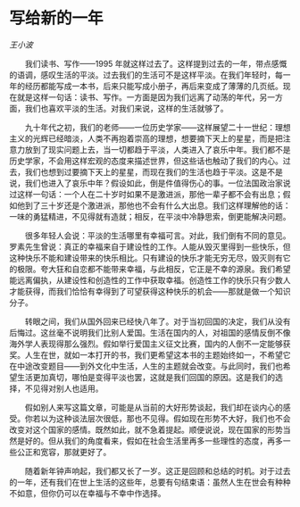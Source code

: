 # 写给新的一年

*王小波*

　　我们读书、写作——1995 年就这样过去了。这样提到过去的一年，带点感慨的语调，感叹生活的平淡。过去我们的生活可不是这样平淡。在我们年轻时，每一年的经历都能写成一本书，后来只能写成小册子，再后来变成了薄薄的几页纸。现在就是这样一句话：读书、写作。一方面是因为我们远离了动荡的年代，另一方面，我们也喜欢平淡的生活。对我们来说，这样的生活就够了。

　　九十年代之初，我们的老师——一位历史学家——这样展望二十一世纪：理想主义的光辉已经暗淡，人类不再抱着崇高的理想，想要摘下天上的星星，而是把注意力放到了现实问题上去，当一切都趋于平淡，人类进入了哀乐中年。我们都不是历史学家，不会用这样宏观的态度来描述世界，但这些话也触动了我们的内心。过去，我们也想到过要摘下天上的星星，而现在我们的生活也趋于平淡。这是不是说，我们也进入了哀乐中年？假设如此，倒是件值得伤心的事。一位法国政治家说过这样一句话：一个人在二十岁时如果不是激进派，那他一辈子都不会有出息；假如他到了三十岁还是个激进派，那他也不会有什么大出息。我们这样理解他的话：一味的勇猛精进，不见得就有造就；相反，在平淡中冷静思索，倒更能解决问题。

　　很多年轻人会说：平淡的生活哪里有幸福可言。对此，我们倒有不同的意见。罗素先生曾说：真正的幸福来自于建设性的工作。人能从毁灭里得到一些快乐，但这种快乐不能和建设带来的快乐相比。只有建设的快乐才能无穷无尽，毁灭则有它的极限。夸大狂和自恋都不能带来幸福，与此相反，它正是不幸的源泉。我们希望能远离偏执，从建设性和创造性的工作中获取幸福。创造性工作的快乐只有少数人才能获得，而我们恰恰有幸得到了可望获得这种快乐的机会——那就是做一个知识分子。

　　转眼之间，我们从国外回来已经快八年了。对于当初回国的决定，我们从没有后悔过。这丝毫不说明我们比别人爱国。生活在国内的人，对祖国的感情反倒不像海外学人表现得那么强烈。假如举行爱国主义征文比赛，国内的人倒不一定能够获奖。人生在世，就如一本打开的书，我们更希望这本书的主题始终如一，不希望它在中途改变题目——到外文化中生活，人生的主题就会改变。与此同时，我们也希望生活更加真切，哪怕是变得平淡也罢，这就是我们回国的原因。这是我们的选择，不见得对别人也适用。

　　假如别人来写这篇文章，可能是从当前的大好形势谈起，我们却在谈内心的感受。你若以为这种谈法层次很低，那也不见得。假如现在形势不大好，我们也不会改变对这个国家的感情。既然如此，就不急着提起。顺便说说，现在国家的形势当然是好的。但从我们的角度看来，假如在社会生活里再多一些理性的态度，再多一些公正和宽容，那就更好了。

　　随着新年钟声响起，我们都又长了一岁。这正是回顾和总结的时机。对于过去的一年，还有我们在世上生活的这些年，总要有句结束语：虽然人生在世会有种种不如意，但你仍可以在幸福与不幸中作选择。